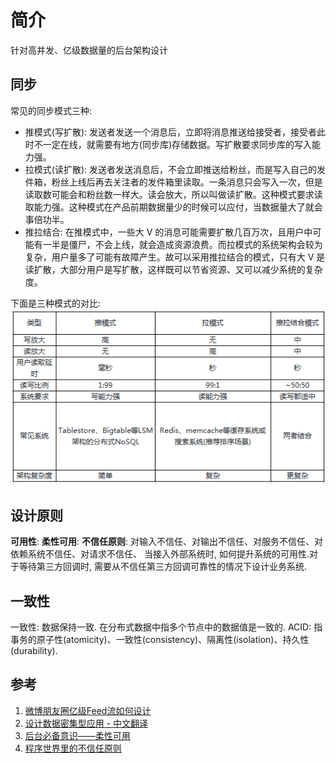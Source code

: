 # 简介
针对高并发、亿级数据量的后台架构设计

## 同步
常见的同步模式三种: 
- 推模式(写扩散): 发送者发送一个消息后，立即将消息推送给接受者，接受者此时不一定在线，就需要有地方(同步库)存储数据。写扩散要求同步库的写入能力强。
- 拉模式(读扩散): 发送者发送消息后，不会立即推送给粉丝，而是写入自己的发件箱，粉丝上线后再去关注者的发件箱里读取。一条消息只会写入一次，但是读取数可能会和粉丝数一样大。读会放大，所以叫做读扩散。这种模式要求读取能力强。这种模式在产品前期数据量少的时候可以应付，当数据量大了就会事倍功半。
- 推拉结合: 在推模式中，一些大 V 的消息可能需要扩散几百万次，且用户中可能有一半是僵尸，不会上线，就会造成资源浪费。而拉模式的系统架构会较为复杂，用户量多了可能有故障产生。故可以采用推拉结合的模式，只有大 V 是读扩散，大部分用户是写扩散，这样既可以节省资源、又可以减少系统的复杂度。

下面是三种模式的对比:
<img src="./img/sync_mode.png">

## 设计原则
**可用性**:
**柔性可用**:
**不信任原则**: 对输入不信任、对输出不信任、对服务不信任、对依赖系统不信任、对请求不信任、
当接入外部系统时, 如何提升系统的可用性.对于等待第三方回调时, 需要从不信任第三方回调可靠性的情况下设计业务系统.

## 一致性
一致性: 数据保持一致. 在分布式数据中指多个节点中的数据值是一致的.
ACID: 指事务的原子性(atomicity)、一致性(consistency)、隔离性(isolation)、持久性(durability).
## 参考
1. [微博朋友圈亿级Feed流如何设计](https://www.phpmianshi.com/?id=30)
2. [设计数据密集型应用 - 中文翻译](https://vonng.gitbooks.io/ddia-cn/content/)
3. [后台必备意识——柔性可用](https://cloud.tencent.com/developer/article/1339887)
4. [程序世界里的不信任原则](https://cloud.tencent.com/developer/article/1005918)